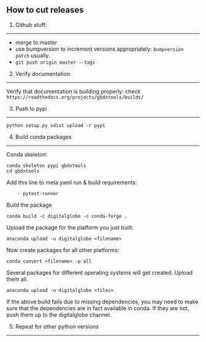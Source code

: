 How to cut releases
-------------------

1. Github stuff:
-------------

* merge to master
* use bumpversion to increment versions appropriately: ```bumpversion patch``` usually.
* ```git push origin master --tags```

2. Verify documentation
--------------
Verify that documentation is building properly: check ```https://readthedocs.org/projects/gbdxtools/builds/```

3. Push to pypi
----------

```
python setup.py sdist upload -r pypi
```

4. Build conda packages
-------------

Conda skeleton:
```
conda skeleton pypi gbdxtools
cd gbdxtools
```

Add this line to meta.yaml run & build requirements:
```
    - pytest-runner
```

Build the package
```
conda build -c digitalglobe -c conda-forge .
```

Upload the package for the platform you just built:
```
anaconda upload -u digitalglobe <filename>
```

Now create packages for all other platforms:
```
conda convert <filename> -p all
```

Several packages for different operating systems will get created.  Upload them all.
```
anaconda upload -u digitalglobe <files>
```



If the above build fails due to missing dependencies, you may need to make sure that the dependencies are in fact available in conda.  If they are not, push them up to the digitalglobe channel.


5. Repeat for other python versions
---------

